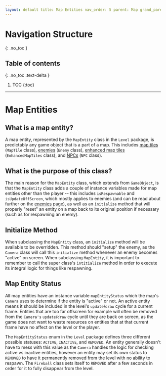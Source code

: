 ```yaml
---
layout: default title: Map Entities nav_order: 5 parent: Map grand_parent: Game Code Details permalink: /GameCodeDetails/Map/MapEntities
---
```


# Navigation Structure

{: .no_toc }

## Table of contents

{: .no_toc .text-delta }

1. TOC {:toc}

---

# Map Entities

## What is a map entity?

A map entity, represented by the `MapEntity` class in the `Level` package, is predictably any game object that is a part of a map. This includes [map tiles](./map-tiles-and-tilesets.md) (`MapTile` class), [enemies](./enemies.md) (`Enemy` class),
[enhanced map tiles](./enhanced-map-tiles.md) (`EnhancedMapTiles` class), and [NPCs](./npcs.md) (`NPC` class).

## What is the purpose of this class?

The main reason for the `MapEntity` class, which extends from `GameObject`, is that the `MapEntity` class adds a couple of instance variables made for map entities other than the player -- this includes `isRespawnable` and `isUpdateOffScreen`, which mostly applies to enemies (and can be read about further on the [enemies](./enemies.md) page), as well as an `initialize` method that will properly "reset" an entity on a map back to its original position if necessary (such as for respawning an enemy).

## Initialize Method

When subclassing the `MapEntity` class, an `initialize` method will be available to be overridden. This method should "setup" the enemy, as the `Camera` class will call this `initialize` method whenever an enemy becomes "active" on screen. When subclassing
`MapEntity`, it is important to remember to call the super class's `intitialize` method in order to execute its integral logic for things like respawning.

## Map Entity Status

All map entities have an instance variable `mapEntityStatus` which the map's `Camera` uses to determine if the entity is
"active" or not. An active entity means it should be included in the level's `update`/`draw` cycle for a current frame. Entities that are too far offscreen for example will often be removed from the `Camera's` `update`/`draw` cycle until they are back on screen, as the game does not want to waste resources on entities that at that current frame have no affect on the level or the player.

The `MapEntityStatus` enum in the `Level` package defines three different possible statuses: `ACTIVE`, `INACTIVE`, and `REMOVED`. An entity generally doesn't have to mess with this value as the `Camera` handles the logic for checking active vs inactive entities, however an entity may set its own status to `REMOVED` to have it permanently removed from the level with no ability to respawn. The `Fireball` class sets itself to `REMOVED` after a few seconds in order for it to fully disappear from the level.